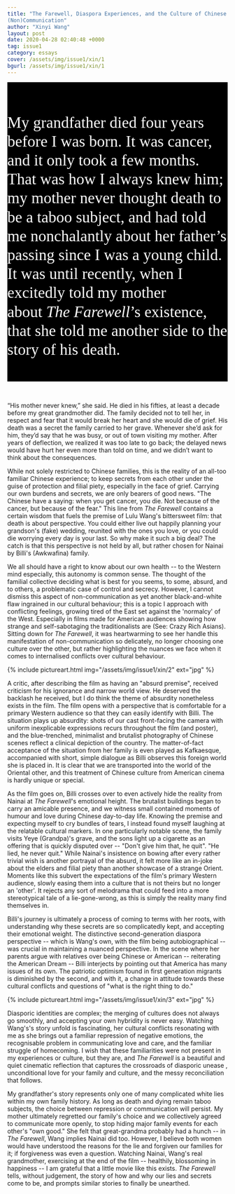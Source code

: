 ```yaml
---
title: "The Farewell, Diaspora Experiences, and the Culture of Chinese
(Non)Communication"
author: "Xinyi Wang"
layout: post
date: 2020-04-28 02:40:48 +0000
tag: issue1
category: essays
cover: /assets/img/issue1/xin/1
bgurl: /assets/img/issue1/xin/1
---
```


<div class="text" style="background-color: black;padding-top: 35px;padding-bottom: 15px;">
            <p class="first" style="font-family: 'Eldorado Text', serif; font-size: 36px; line-height: 1.2; color: white;">My grandfather died four years before I was born. It was cancer, and it only took a few months. That was how I always knew him; my mother never thought death to be a taboo subject, and had told me nonchalantly about her father’s passing since
                I was a young child. It was until recently, when I excitedly told my mother about&nbsp;<em>The Farewell</em>’s existence, that she told me another side to the story of his death.&nbsp;<br></p>
        </div>
		

<p id="first-paragraph" style="padding-top: 2rem;">“His mother never knew,” she said. He died in his fifties, at least a decade before my great grandmother did. The family decided not to tell her, in respect and fear that it would break her heart and she would die of grief. His death was a
                secret the family carried to her grave. Whenever she’d ask for him, they’d say that he was busy, or out of town visiting my mother. After years of deflection, we realized it was too late to go back; the delayed news would have hurt her
                even more than told on time, and we didn’t want to&nbsp; think about the consequences. <br></p>

While not solely restricted to Chinese families, this is the reality of
an all-too familiar Chinese experience; to keep secrets from each other
under the guise of protection and filial piety, especially in the face
of grief. Carrying our own burdens and secrets, we are only bearers of
good news. "The Chinese have a saying: when you get cancer, you die. Not
because of the cancer, but because of the fear." This line from *The
Farewell* contains a certain wisdom that fuels the premise of Lulu
Wang's bittersweet film: that death is about perspective. You could
either live out happily planning your grandson's (fake) wedding,
reunited with the ones you love, or you could die worrying every day is
your last. So why make it such a big deal? The catch is that this
perspective is not held by all, but rather chosen for Nainai by Billi's
(Awkwafina) family.

We all should have a right to know about our own health -- to the
Western mind especially, this autonomy is common sense. The thought of
the familial collective deciding what is best for you seems, to some,
absurd, and to others, a problematic case of control and secrecy.
However, I cannot dismiss this aspect of non-communication as yet
another black-and-white flaw ingrained in our cultural behaviour; this
is a topic I approach with conflicting feelings, growing tired of the
East set against the 'normalcy' of the West. Especially in films made
for American audiences showing how strange and self-sabotaging the
traditionalists are (See: Crazy Rich Asians). Sitting down for *The
Farewell*, it was heartwarming to see her handle this manifestation of
non-communication so delicately, no longer choosing one culture over the
other, but rather highlighting the nuances we face when it comes to
internalised conflicts over cultural behaviour.

{% include pictureart.html img="/assets/img/issue1/xin/2" ext="jpg" %}

A critic, after describing the film as having an "absurd premise",
received criticism for his ignorance and narrow world view. He deserved
the backlash he received, but I do think the theme of absurdity
nonetheless exists in the film. The film opens with a perspective that
is comfortable for a primary Western audience so that they can easily
identify with Billi. The situation plays up absurdity: shots of our cast
front-facing the camera with uniform inexplicable expressions recurs
throughout the film (and poster), and the blue-trenched, minimalist and
brutalist photography of Chinese scenes reflect a clinical depiction of
the country. The matter-of-fact acceptance of the situation from her
family is even played as Kafkaesque, accompanied with short, simple
dialogue as Billi observes this foreign world she is placed in. It is
clear that we are transported into the world of the Oriental other, and
this treatment of Chinese culture from American cinema is hardly unique
or special.

As the film goes on, Billi crosses over to even actively hide the
reality from Nainai at *The Farewell*'s emotional height. The brutalist
buildings began to carry an amicable presence, and we witness small
contained moments of humour and love during Chinese day-to-day life.
Knowing the premise and expecting myself to cry bundles of tears, I
instead found myself laughing at the relatable cultural markers. In one
particularly notable scene, the family visits Yeye (Grandpa)'s grave,
and the sons light up a cigarette as an offering that is quickly
disputed over -- "Don't give him that, he quit". "He lied, he never
quit." While Nainai's insistence on bowing after every rather trivial
wish is another portrayal of the absurd, it felt more like an in-joke
about the elders and filial piety than another showcase of a strange
Orient. Moments like this subvert the expectations of the film's primary
Western audience, slowly easing them into a culture that is not theirs
but no longer an 'other'. It rejects any sort of melodrama that could
feed into a more stereotypical tale of a lie-gone-wrong, as this is
simply the reality many find themselves in.

Billi's journey is ultimately a process of coming to terms with her
roots, with understanding why these secrets are so complicatedly kept,
and accepting their emotional weight. The distinctive second-generation
diaspora perspective -- which is Wang's own, with the film being
autobiographical -- was crucial in maintaining a nuanced perspective. In
the scene where her parents argue with relatives over being Chinese or
American -- reiterating the American Dream -- Billi interjects by
pointing out that America has many issues of its own. The patriotic
optimism found in first generation migrants is diminished by the second,
and with it, a change in attitude towards these cultural conflicts and
questions of "what is the right thing to do."

{% include pictureart.html img="/assets/img/issue1/xin/3" ext="jpg" %}

Diasporic identities are complex; the merging of cultures does not
always go smoothly, and accepting your own hybridity is never easy.
Watching Wang's's story unfold is fascinating, her cultural conflicts
resonating with me as she brings out a familiar repression of negative
emotions, the recognisable problem in communicating love and care, and
the familiar struggle of homecoming. I wish that these familiarities
were not present in my experiences or culture, but they are, and *The
Farewell* is a beautiful and quiet cinematic reflection that captures
the crossroads of diasporic unease , unconditional love for your family
and culture, and the messy reconciliation that follows.

My grandfather's story represents only one of many complicated white
lies within my own family history. As long as death and dying remain
taboo subjects, the choice between repression or communication will
persist. My mother ultimately regretted our family's choice and we
collectively agreed to communicate more openly, to stop hiding major
family events for each other's "own good." She felt that great-grandma
probably had a hunch -- in *The Farewell*, Wang implies Nainai did too.
However, I believe both women would have understood the reasons for the
lie and forgiven our families for it; if forgiveness was even a
question. Watching Nainai, Wang's real grandmother, exercising at the
end of the film -- healthily, blossoming in happiness -- I am grateful
that a little movie like this exists. *The Farewell* tells, without
judgement, the story of how and why our lies and secrets come to be, and
prompts similar stories to finally be unearthed.
